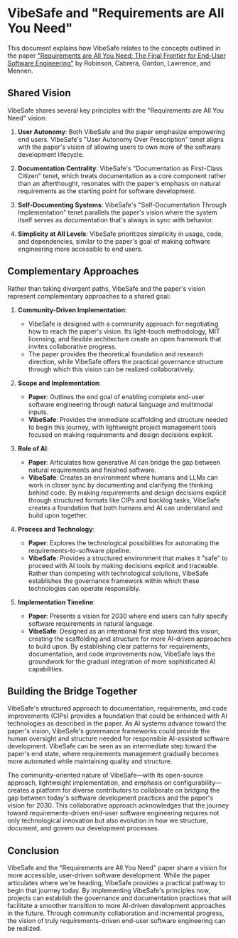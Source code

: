 # VibeSafe and "Requirements are All You Need"

This document explains how VibeSafe relates to the concepts outlined in the paper ["Requirements are All You Need: The Final Frontier for End-User Software Engineering"](https://arxiv.org/abs/2405.13708) by Robinson, Cabrera, Gordon, Lawrence, and Mennen.

## Shared Vision

VibeSafe shares several key principles with the "Requirements are All You Need" vision:

1. **User Autonomy**: Both VibeSafe and the paper emphasize empowering end users. VibeSafe's "User Autonomy Over Prescription" tenet aligns with the paper's vision of allowing users to own more of the software development lifecycle.

2. **Documentation Centrality**: VibeSafe's "Documentation as First-Class Citizen" tenet, which treats documentation as a core component rather than an afterthought, resonates with the paper's emphasis on natural requirements as the starting point for software development.

3. **Self-Documenting Systems**: VibeSafe's "Self-Documentation Through Implementation" tenet parallels the paper's vision where the system itself serves as documentation that's always in sync with behavior.

4. **Simplicity at All Levels**: VibeSafe prioritizes simplicity in usage, code, and dependencies, similar to the paper's goal of making software engineering more accessible to end users.

## Complementary Approaches

Rather than taking divergent paths, VibeSafe and the paper's vision represent complementary approaches to a shared goal:

1. **Community-Driven Implementation**: 
   - VibeSafe is designed with a community approach for negotiating how to reach the paper's vision. Its light-touch methodology, MIT licensing, and flexible architecture create an open framework that invites collaborative progress.
   - The paper provides the theoretical foundation and research direction, while VibeSafe offers the practical governance structure through which this vision can be realized collaboratively.

2. **Scope and Implementation**: 
   - **Paper**: Outlines the end goal of enabling complete end-user software engineering through natural language and multimodal inputs.
   - **VibeSafe**: Provides the immediate scaffolding and structure needed to begin this journey, with lightweight project management tools focused on making requirements and design decisions explicit.

3. **Role of AI**:
   - **Paper**: Articulates how generative AI can bridge the gap between natural requirements and finished software.
   - **VibeSafe**: Creates an environment where humans and LLMs can work in closer sync by documenting and clarifying the thinking behind code. By making requirements and design decisions explicit through structured formats like CIPs and backlog tasks, VibeSafe creates a foundation that both humans and AI can understand and build upon together.

4. **Process and Technology**:
   - **Paper**: Explores the technological possibilities for automating the requirements-to-software pipeline.
   - **VibeSafe**: Provides a structured environment that makes it "safe" to proceed with AI tools by making decisions explicit and traceable. Rather than competing with technological solutions, VibeSafe establishes the governance framework within which these technologies can operate responsibly.

5. **Implementation Timeline**:
   - **Paper**: Presents a vision for 2030 where end users can fully specify software requirements in natural language.
   - **VibeSafe**: Designed as an intentional first step toward this vision, creating the scaffolding and structure for more AI-driven approaches to build upon. By establishing clear patterns for requirements, documentation, and code improvements now, VibeSafe lays the groundwork for the gradual integration of more sophisticated AI capabilities.

## Building the Bridge Together

VibeSafe's structured approach to documentation, requirements, and code improvements (CIPs) provides a foundation that could be enhanced with AI technologies as described in the paper. As AI systems advance toward the paper's vision, VibeSafe's governance frameworks could provide the human oversight and structure needed for responsible AI-assisted software development. VibeSafe can be seen as an intermediate step toward the paper's end state, where requirements management gradually becomes more automated while maintaining quality and structure.

The community-oriented nature of VibeSafe—with its open-source approach, lightweight implementation, and emphasis on configurability—creates a platform for diverse contributors to collaborate on bridging the gap between today's software development practices and the paper's vision for 2030. This collaborative approach acknowledges that the journey toward requirements-driven end-user software engineering requires not only technological innovation but also evolution in how we structure, document, and govern our development processes.

## Conclusion

VibeSafe and the "Requirements are All You Need" paper share a vision for more accessible, user-driven software development. While the paper articulates where we're heading, VibeSafe provides a practical pathway to begin that journey today. By implementing VibeSafe's principles now, projects can establish the governance and documentation practices that will facilitate a smoother transition to more AI-driven development approaches in the future. Through community collaboration and incremental progress, the vision of truly requirements-driven end-user software engineering can be realized.

